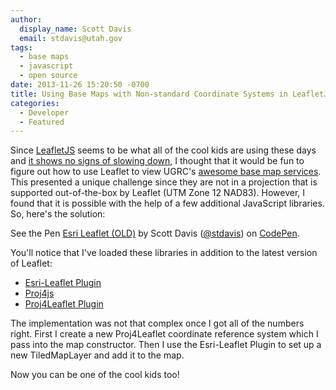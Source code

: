 ```yaml
---
author:
  display_name: Scott Davis
  email: stdavis@utah.gov
tags:
  - base maps
  - javascript
  - open source
date: 2013-11-26 15:20:50 -0700
title: Using Base Maps with Non-standard Coordinate Systems in LeafletJS
categories:
  - Developer
  - Featured
---
```


<p>Since <a href="https://leafletjs.com/">LeafletJS</a> seems to be what all of the cool kids are using these days and <a href="https://www.mapbox.com/blog/vladimir-agafonkin-joins-mapbox/">it shows no signs of slowing down</a>, I thought that it would be fun to figure out how to use Leaflet to view UGRC's <a href="{% link data/base-map-and-imagery/index.md %}">awesome base map services</a>. This presented a unique challenge since they are not in a projection that is supported out-of-the-box by Leaflet (UTM Zone 12 NAD83). However, I found that it is possible with the help of a few additional JavaScript libraries. So, here's the solution:</p>
<p data-height="300" data-theme-id="0" data-slug-hash="zLaZoJ" data-default-tab="js,result" data-user="stdavis" data-pen-title="Esri Leaflet (OLD)" class="codepen">See the Pen <a href="https://codepen.io/stdavis/pen/zLaZoJ/">Esri Leaflet (OLD)</a> by Scott Davis (<a href="https://codepen.io/stdavis">@stdavis</a>) on <a href="https://codepen.io">CodePen</a>.</p>
<script async src="https://static.codepen.io/assets/embed/ei.js"></script>
<p>
You'll notice that I've loaded these libraries in addition to the latest version of Leaflet:</p>
<ul>
<li><a href="https://esri.github.io/esri-leaflet/">Esri-Leaflet Plugin</a></li>
<li><a href="https://github.com/proj4js/proj4js">Proj4js</a></li>
<li><a href="https://github.com/kartena/Proj4Leaflet">Proj4Leaflet Plugin</a></li>
</ul>
<p>
The implementation was not that complex once I got all of the numbers right. First I create a new Proj4Leaflet coordinate reference system which I pass into the map constructor. Then I use the Esri-Leaflet Plugin to set up a new TiledMapLayer and add it to the map.</p>
<p>
Now you can be one of the cool kids too!</p>
<style>
iframe {<br />
    height: 450px !important;<br />
    border: none !important;<br />
}<br />
</style>
